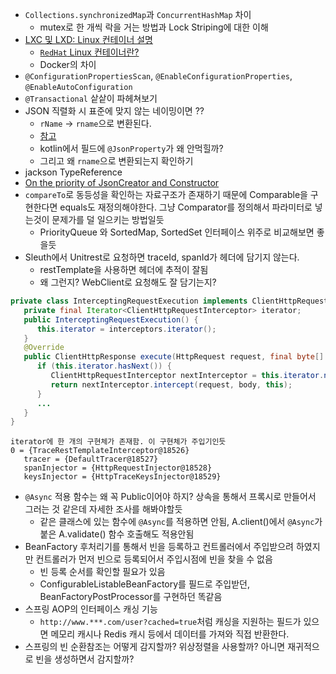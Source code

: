 - `Collections.synchronizedMap`과 `ConcurrentHashMap` 차이
   - mutex로 한 개씩 락을 거는 방법과 Lock Striping에 대한 이해
- [LXC 및 LXD: Linux 컨테이너 설명](https://www.sumologickorea.com/blog/lxc-lxd-linux-containers/)
   - [`RedHat` Linux 컨테이너란?](https://www.redhat.com/ko/topics/containers/whats-a-linux-container)
   - Docker의 차이
- `@ConfigurationPropertiesScan`, `@EnableConfigurationProperties`, `@EnableAutoConfiguration`
- `@Transactional` 샅샅이 파헤쳐보기
- JSON 직렬화 시 표준에 맞지 않는 네이밍이면 ??
   - `rName` -> `rname`으로 변환된다.
   - [참고](https://unhosted.tistory.com/82)
   - kotlin에서 필드에 `@JsonProperty`가 왜 안먹힐까?
   - 그리고 왜 `rname`으로 변환되는지 확인하기
- jackson TypeReference
- [On the priority of JsonCreator and Constructor](https://github.com/FasterXML/jackson-module-kotlin/issues/514)
- `compareTo`로 동등성을 확인하는 자료구조가 존재하기 때문에 Comparable을 구현한다면 equals도 재정의해야한다. 그냥 Comparator를 정의해서 파라미터로 넣는것이 문제가를 덜 일으키는 방법일듯
   - PriorityQueue 와 SortedMap, SortedSet 인터페이스 위주로 비교해보면 좋을듯
- Sleuth에서 Unitrest로 요청하면 traceId, spanId가 헤더에 담기지 않는다.
   - restTemplate을 사용하면 헤더에 추적이 잘됨
   - 왜 그런지? WebClient로 요청해도 잘 담기는지?
```java
private class InterceptingRequestExecution implements ClientHttpRequestExecution {
   private final Iterator<ClientHttpRequestInterceptor> iterator;
   public InterceptingRequestExecution() {
      this.iterator = interceptors.iterator();
   }
   @Override
   public ClientHttpResponse execute(HttpRequest request, final byte[] body) throws IOException {
      if (this.iterator.hasNext()) {
         ClientHttpRequestInterceptor nextInterceptor = this.iterator.next();
         return nextInterceptor.intercept(request, body, this);
      }
      ...
   }
}
```
```
iterator에 한 개의 구현체가 존재함. 이 구현체가 주입기인듯
0 = {TraceRestTemplateInterceptor@18526} 
   tracer = {DefaultTracer@18527} 
   spanInjector = {HttpRequestInjector@18528} 
   keysInjector = {HttpTraceKeysInjector@18529} 
```
- `@Async` 적용 함수는 왜 꼭 Public이어야 하지? 상속을 통해서 프록시로 만들어서 그러는 것 같은데 자세한 조사를 해봐야할듯
  - 같은 클래스에 있는 함수에 `@Async`를 적용하면 안됨, A.client()에서 `@Async`가 붙은 A.validate() 함수 호출해도 적용안됨
- BeanFactory 후처리기를 통해서 빈을 등록하고 컨트롤러에서 주입받으려 하였지만 컨트롤러가 먼저 빈으로 등록되어서 주입시점에 빈을 찾을 수 없음
  - 빈 등록 순서를 확인할 필요가 있음
  - ConfigurableListableBeanFactory를 필드로 주입받던, BeanFactoryPostProcessor를 구현하던 똑같음
- 스프링 AOP의 인터페이스 캐싱 기능
  - `http://www.***.com/user?cached=true`처럼 캐싱을 지원하는 필드가 있으면 메모리 캐시나 Redis 캐시 등에서 데이터를 가져와 직접 반환한다.
- 스프링의 빈 순환참조는 어떻게 감지할까? 위상정렬을 사용할까? 아니면 재귀적으로 빈을 생성하면서 감지할까?